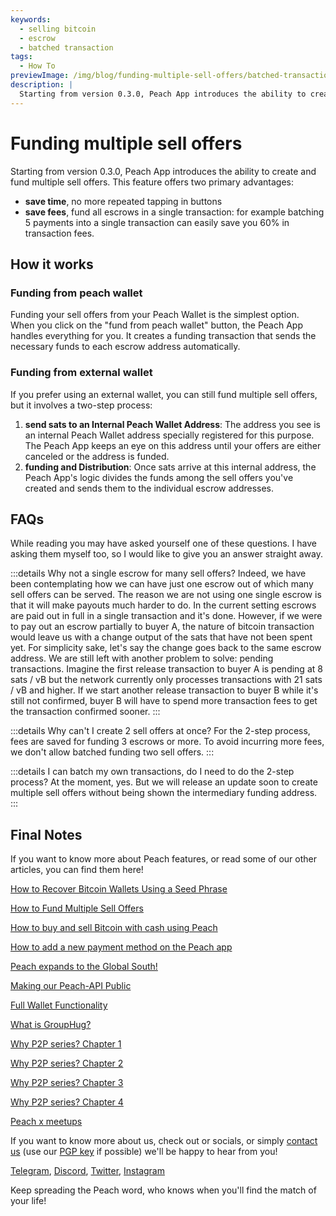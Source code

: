 ```yaml
---
keywords:
  - selling bitcoin
  - escrow
  - batched transaction
tags:
  - How To
previewImage: /img/blog/funding-multiple-sell-offers/batched-transaction.png
description: |
  Starting from version 0.3.0, Peach App introduces the ability to create and fund multiple sell offers. Here is how it works.
---
```


# Funding multiple sell offers

Starting from version 0.3.0, Peach App introduces the ability to create and fund multiple sell offers. This feature offers two primary advantages:
- **save time**, no more repeated tapping in buttons
- **save fees**, fund all escrows in a single transaction: for example batching 5 payments into a single transaction can easily save you 60% in transaction fees.


## How it works
### Funding from peach wallet
Funding your sell offers from your Peach Wallet is the simplest option. When you click on the "fund from peach wallet" button, the Peach App handles everything for you. It creates a funding transaction that sends the necessary funds to each escrow address automatically.

### Funding from external wallet
If you prefer using an external wallet, you can still fund multiple sell offers, but it involves a two-step process:

1. **send sats to an Internal Peach Wallet Address**: The address you see is an internal Peach Wallet address specially registered for this purpose. The Peach App keeps an eye on this address until your offers are either canceled or the address is funded.
2. **funding and Distribution**: Once sats arrive at this internal address, the Peach App's logic divides the funds among the sell offers you've created and sends them to the individual escrow addresses.


## FAQs
While reading you may have asked yourself one of these questions. I have asking them myself too, so I would like to give you an answer straight away.

:::details Why not a single escrow for many sell offers?
Indeed, we have been contemplating how we can have just one escrow out of which many sell offers can be served.
The reason we are not using one single escrow is that it will make payouts much harder to do.
In the current setting escrows are paid out in full in a single transaction and it's done. However, if we were to pay out an escrow partially to buyer A, the nature of bitcoin transaction would leave us with a change output of the sats that have not been spent yet. For simplicity sake, let's say the change goes back to the same escrow address. 
We are still left with another problem to solve: pending transactions. Imagine the first release transaction to buyer A is pending at 8 sats / vB but the network currently only processes transactions with 21 sats / vB and higher. If we start another release transaction to buyer B while it's still not confirmed, buyer B will have to spend more transaction fees to get the transaction confirmed sooner.
:::

:::details Why can't I create 2 sell offers at once?
For the 2-step process, fees are saved for funding 3 escrows or more. To avoid incurring more fees, we don't allow batched funding two sell offers.
:::

:::details I can batch my own transactions, do I need to do the 2-step process?
At the moment, yes. But we will release an update soon to create multiple sell offers without being shown the intermediary funding address.
:::

## Final Notes

If you want to know more about Peach features, or read some of our other articles, you can find them here!

[How to Recover Bitcoin Wallets Using a Seed Phrase](https://peachbitcoin.com/blog/how-to-restore-peach-wallet/ )

[How to Fund Multiple Sell Offers](https://peachbitcoin.com/blog/funding-multiple-sell-offers/ )

[How to buy and sell Bitcoin with cash using Peach](https://peachbitcoin.com/blog/how-to-buy-and-sell-bitcoin-with-cash-using-peach/ )

[How to add a new payment method on the Peach app](https://peachbitcoin.com/blog/how-to-add-a-payment-method/ )

[Peach expands to the Global South!](https://peachbitcoin.com/blog/peach-expands-to-the-global-south/ )

[Making our Peach-API Public](https://peachbitcoin.com/blog/making-our-peach-api-public/ )

[Full Wallet Functionality](https://peachbitcoin.com/blog/full-wallet-functionality/ )

[What is GroupHug?](https://peachbitcoin.com/blog/group-hug/ )

[Why P2P series? Chapter 1](https://peachbitcoin.com/blog/why-p2p-chapter-1/ )

[Why P2P series? Chapter 2](https://peachbitcoin.com/blog/why-p2p-chapter-2/ )

[Why P2P series? Chapter 3](https://peachbitcoin.com/blog/why-p2p-chapter-3-circular-economies/ )

[Why P2P series? Chapter 4](https://peachbitcoin.com/blog/why-p2p-chapter-4-chains-of-trust/ )

[Peach x meetups](https://peachbitcoin.com/blog/peach-for-meetups/ )



If you want to know more about us, check out or socials, or simply [contact us](mailto:hello@peachbitcoin.com) (use our [PGP key](https://keys.openpgp.org/vks/v1/by-fingerprint/48339A19645E2E53488E0E5479E1B270FACD1BD2) if possible) we'll be happy to hear from you!

[Telegram](https://t.me/+GkOW1J-ixBBkZWRk), [Discord](https://discord.gg/ypeHz3SW54), [Twitter](https://twitter.com/peachbitcoin), [Instagram](https://instagram.com/peachbitcoin)

Keep spreading the Peach word, who knows when you'll find the match of your life!
